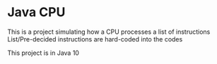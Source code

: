 Java CPU  
=======================================================  
This is a project simulating how a CPU processes a list of instructions  
List/Pre-decided instructions are hard-coded into the codes  

This project is in Java 10  
